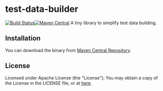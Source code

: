 # test-data-builder
[![Build Status](https://travis-ci.org/Hippoom/test-data-builder.svg?branch=master)](https://travis-ci.org/Hippoom/test-data-builder)[![Maven Central](https://maven-badges.herokuapp.com/maven-central/com.github.hippoom/test-data-builder/badge.png)](https://maven-badges.herokuapp.com/maven-central/com.github.hippoom/test-data-builder)
A tiny library to simplify test data building.

## Installation
You can download the binary from [Maven Central Repository](http://mvnrepository.com/artifact/com.github.hippoom/test-data-builder).

## License

Licensed under Apache License (the "License"); You may obtain a copy of the License in the LICENSE file, or at [here](https://github.com/Hippoom/test-data-builder/blob/master/LICENSE).
